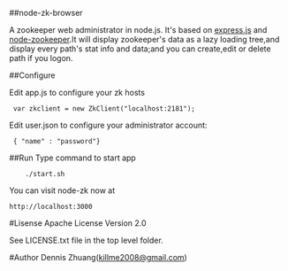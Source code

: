 ##node-zk-browser

A zookeeper web administrator in node.js. It's based on [express.js](http://expressjs.com/) and [node-zookeeper](https://github.com/yfinkelstein/node-zookeeper).It will display zookeeper's data as a lazy loading tree,and display every path's stat info and data;and you can create,edit or delete path if you logon.

##Configure

Edit app.js to configure your zk hosts

     var zkclient = new ZkClient("localhost:2181");

Edit user.json to configure your administrator account:

     { "name" : "password"}

##Run
Type command to start app

        ./start.sh

You can visit node-zk now at

    http://localhost:3000

#Lisense
        Apache License Version 2.0

See LICENSE.txt file in the top level folder.

#Author
Dennis Zhuang(killme2008@gmail.com)
